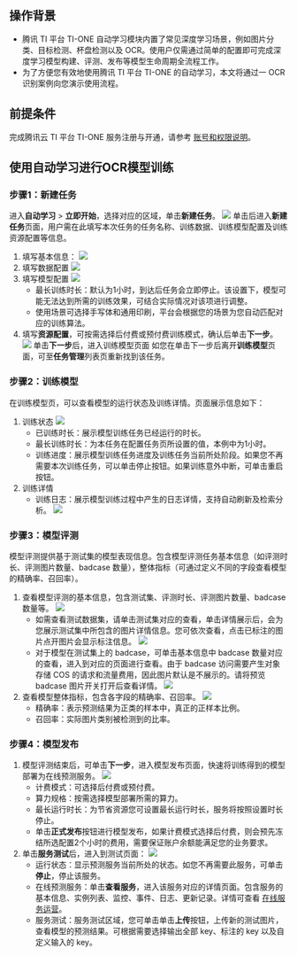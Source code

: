 ## 操作背景
-  腾讯 TI 平台 TI-ONE 自动学习模块内置了常见深度学习场景，例如图片分类、目标检测、杯盘检测以及 OCR。使用户仅需通过简单的配置即可完成深度学习模型构建、评测、发布等模型生命周期全流程工作。
-  为了方便您有效地使用腾讯 TI 平台 TI-ONE 的自动学习，本文将通过一 OCR 识别案例向您演示使用流程。

## 前提条件
完成腾讯云 TI 平台 TI-ONE 服务注册与开通，请参考 [账号和权限说明](https://cloud.tencent.com/document/product/851/74113)。

## 使用自动学习进行OCR模型训练
### 步骤1：新建任务
进入**自动学习** > **立即开始**，选择对应的区域，单击**新建任务**。
![](https://qcloudimg.tencent-cloud.cn/raw/fc92f310fff9a33277ba1f3054001a6c.png)
单击后进入**新建任务**页面，用户需在此填写本次任务的任务名称、训练数据、训练模型配置及训练资源配置等信息。
1. 填写基本信息：
 ![](https://qcloudimg.tencent-cloud.cn/raw/7729035aa8c92abd1a22b672525cf3e5.png)
2.  填写数据配置
![](https://qcloudimg.tencent-cloud.cn/raw/c31a790e17f97bd4ae218dd172f462a0.png)
3. 填写模型配置
![](https://qcloudimg.tencent-cloud.cn/raw/dc34f9d84514557fe13edb43215d013c.png)
	- 最长训练时长：默认为1小时，到达后任务会立即停止。该设置下，模型可能无法达到所需的训练效果，可结合实际情况对该项进行调整。
	- 使用场景可选择手写体和通用印刷，平台会根据您的场景为您自动匹配对应的训练算法。
4. 填写**资源配置**，可按需选择后付费或预付费训练模式，确认后单击**下一步**。
![](https://qcloudimg.tencent-cloud.cn/raw/f84211d4ccf538db5f27f7ea7e2a0b61.png)
单击**下一步**后，进入训练模型页面
如您在单击下一步后离开**训练模型**页面，可至**任务管理**列表页重新找到该任务。

### 步骤2：训练模型
在训练模型页，可以查看模型的运行状态及训练详情。页面展示信息如下：
1. 训练状态
![](https://qcloudimg.tencent-cloud.cn/raw/373ff0f2e9c4c855ac0f15911eb29d2e.png)   
	- 已训练时长：展示模型训练任务已经运行的时长。
	- 最长训练时长：为本任务在配置任务页所设置的值，本例中为1小时。
	- 训练进度：展示模型训练任务进度及训练任务当前所处阶段。如果您不再需要本次训练任务，可以单击停止按钮。如果训练意外中断，可单击重启按钮。
2. 训练详情
	- 训练日志：展示模型训练过程中产生的日志详情，支持自动刷新及检索分析。
![](https://qcloudimg.tencent-cloud.cn/raw/3a07ae91539fcc83df945efa8daf5ca3.png)

### 步骤3：模型评测
模型评测提供基于测试集的模型表现信息。包含模型评测任务基本信息（如评测时长、评测图片数量、badcase 数量），整体指标（可通过定义不同的字段查看模型的精确率、召回率）。
1. 查看模型评测的基本信息，包含测试集、评测时长、评测图片数量、badcase 数量等。
![](https://qcloudimg.tencent-cloud.cn/raw/e1da441001b0160b5182219552197c60.png)
	- 如需查看测试数据集，请单击测试集对应的查看，单击详情展示后，会为您展示测试集中所包含的图片详情信息。您可依次查看，点击已标注的图片点开图片会显示标注信息。
	![](https://qcloudimg.tencent-cloud.cn/raw/782f4bdb3dc99bf173ba57cf93b12853.png)
	- 对于模型在测试集上的 badcase，可单击基本信息中 badcase 数量对应的查看，进入到对应的页面进行查看。由于 badcase 访问需要产生对象存储 COS 的请求和流量费用，因此图片默认是不展示的。请将预览 badcase 图片开关打开后查看详情。
![](https://qcloudimg.tencent-cloud.cn/raw/43ee1899ccf7a4d37cf85310360b8068.png)
2. 查看模型整体指标，包含各字段的精确率、召回率。
![](https://qcloudimg.tencent-cloud.cn/raw/dfbc8bab4d05520213f46cb257e78992.png)
	- 精确率：表示预测结果为正类的样本中，真正的正样本比例。
	- 召回率：实际图片类别被检测到的比率。

### 步骤4：模型发布
1. 模型评测结束后，可单击**下一步**，进入模型发布页面，快速将训练得到的模型部署为在线预测服务。
![](https://qcloudimg.tencent-cloud.cn/raw/3944bf0b1f120901b32cf7223576598e.png)
	- 计费模式：可选择后付费或预付费。
	- 算力规格：按需选择模型部署所需的算力。
	- 最长运行时长：为节省资源您可设置最长运行时长，服务将按照设置时长停止。
	- 单击**正式发布**按钮进行模型发布，如果计费模式选择后付费，则会预先冻结所选配置2个小时的费用，需要保证账户余额能满足您的业务要求。
2. 单击**服务测试**后，进入到测试页面：
![](https://qcloudimg.tencent-cloud.cn/raw/96c577cc232b531e6caf19a406ef522b.png)
	- 运行状态：显示预测服务当前所处的状态。如您不再需要此服务，可单击**停止**，停止该服务。
	- 在线预测服务：单击**查看服务**，进入该服务对应的详情页面。包含服务的基本信息、实例列表、监控、事件、日志、更新记录。详情可查看 [在线服务运营](https://cloud.tencent.com/document/product/851/74143)。
	- 服务测试：服务测试区域，您可单击单击**上传**按钮，上传新的测试图片，查看模型的预测结果。可根据需要选择输出全部 key、标注的 key 以及自定义输入的 key。
